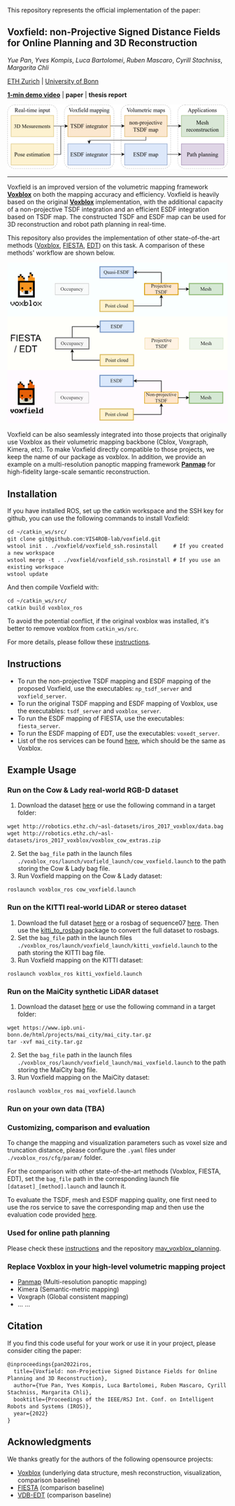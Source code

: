 This repository represents the official implementation of the paper:

## Voxfield: non-Projective Signed Distance Fields for Online Planning and 3D Reconstruction

*Yue Pan*, *Yves Kompis*, *Luca Bartolomei*, *Ruben Mascaro*, *Cyrill Stachniss*, *Margarita Chli*

[ETH Zurich](https://v4rl.ethz.ch/) | [University of Bonn](https://www.ipb.uni-bonn.de/)

[**1-min demo video**](https://www.youtube.com/watch?v=QbH1aT3zAvs&feature=youtu.be) | **paper** | **thesis report**


![Pipeline](./docs/assets/pipeline-voxfield.png)

---

Voxfield is an improved version of the volumetric mapping framework [**Voxblox**](https://github.com/ethz-asl/voxblox) on both the mapping accuracy and efficiency. 
Voxfield is heavily based on the original [**Voxblox**](https://github.com/ethz-asl/voxblox) implementation, with the additional capacity of a non-projective TSDF integration and an efficient ESDF integration based on TSDF map. The constructed TSDF and ESDF map can be used for 3D reconstruction and robot path planning in real-time.

This repository also provides the implementation of other state-of-the-art methods ([Voxblox](https://arxiv.org/abs/1611.03631), [FIESTA](https://arxiv.org/abs/1903.02144), [EDT](https://arxiv.org/abs/2105.04419)) on this task. A comparison of these methods' workflow are shown below.

![Pipeline](./docs/assets/comparison.png)

Voxfield can be also seamlessly integrated into those projects that originally use Voxblox as their volumetric mapping backbone (Cblox, Voxgraph, Kimera, etc). To make Voxfield directly compatible to those projects, we keep the name of our package as voxblox. In addition, we provide an example on a multi-resolution panoptic mapping framework [**Panmap**](https://github.com/VIS4ROB-lab/voxfield-panmap) for high-fidelity large-scale semantic reconstruction. 


## Installation

If you have installed ROS, set up the catkin workspace and the SSH key for github, you can use the following commands to install Voxfield:

```
cd ~/catkin_ws/src/
git clone git@github.com:VIS4ROB-lab/voxfield.git
wstool init . ./voxfield/voxfield_ssh.rosinstall     # If you created a new workspace
wstool merge -t . ./voxfield/voxfield_ssh.rosinstall # If you use an existing workspace
wstool update
```

And then compile Voxfield with:

```
cd ~/catkin_ws/src/
catkin build voxblox_ros
```

To avoid the potential conflict, if the original voxblox was installed, it's better to remove voxblox from `catkin_ws/src`.

For more details, please follow these [instructions](https://voxblox.readthedocs.io/en/latest/pages/Installation.html).

## Instructions

- To run the non-projective TSDF mapping and ESDF mapping of the proposed Voxfield, use the executables: ```np_tsdf_server``` and ```voxfield_server```. 
- To run the original TSDF mapping and ESDF mapping of Voxblox, use the executables: ```tsdf_server``` and ```voxblox_server```. 
- To run the ESDF mapping of FIESTA, use the executables: ```fiesta_server```.
- To run the ESDF mapping of EDT, use the executables: ```voxedt_server```.
- List of the ros services can be found [here](https://voxblox.readthedocs.io/en/latest/pages/The-Voxblox-Node.html), which should be the same as Voxblox.

## Example Usage

### Run on the Cow & Lady real-world RGB-D dataset

1. Download the dataset [here](https://projects.asl.ethz.ch/datasets/doku.php?id=iros2017) or use the following command in a target folder:

```
wget http://robotics.ethz.ch/~asl-datasets/iros_2017_voxblox/data.bag
wget http://robotics.ethz.ch/~asl-datasets/iros_2017_voxblox/voxblox_cow_extras.zip
```

2. Set the `bag_file` path in the launch files `./voxblox_ros/launch/voxfield_launch/cow_voxfield.launch` to the path storing the Cow & Lady bag file.
3. Run Voxfield mapping on the Cow & Lady dataset:

```
roslaunch voxblox_ros cow_voxfield.launch
```

### Run on the KITTI real-world LiDAR or stereo dataset

1. Download the full dataset [here](http://www.cvlibs.net/datasets/kitti/eval_odometry.php) or a rosbag of sequence07 [here](https://drive.google.com/file/d/1_qUfwUw88rEKitUpt1kjswv7Cv4GPs0b/view).
   Then use the [kitti_to_rosbag](https://github.com/ethz-asl/kitti_to_rosbag) package to convert the full dataset to rosbags.
2. Set the `bag_file` path in the launch files `./voxblox_ros/launch/voxfield_launch/kitti_voxfield.launch` to the path storing the KITTI bag file.
3. Run Voxfield mapping on the KITTI dataset:

```
roslaunch voxblox_ros kitti_voxfield.launch
```

### Run on the MaiCity synthetic LiDAR dataset

1. Download the dataset [here](https://www.ipb.uni-bonn.de/data/mai-city-dataset/) or use the following command in a target folder:

```
wget https://www.ipb.uni-bonn.de/html/projects/mai_city/mai_city.tar.gz
tar -xvf mai_city.tar.gz
```

2. Set the `bag_file` path in the launch files `./voxblox_ros/launch/voxfield_launch/mai_voxfield.launch` to the path storing the MaiCity bag file.
3. Run Voxfield mapping on the MaiCity dataset:

```
roslaunch voxblox_ros mai_voxfield.launch
```

### Run on your own data (TBA)

### Customizing, comparison and evaluation

To change the mapping and visualization parameters such as voxel size and truncation distance, please configure the `.yaml` files under `./voxblox_ros/cfg/param/` folder.

For the comparison with other state-of-the-art methods (Voxblox, FIESTA, EDT), set the `bag_file` path in the corresponding launch file `[dataset]_[method].launch` and launch it.

To evaluate the TSDF, mesh and ESDF mapping quality, one first need to use the ros service to save the corresponding map and then use the evaluation code provided [here](https://github.com/VIS4ROB-lab/voxfield-panmap/blob/master/panoptic_mapping_utils/launch/evaluate_panmap.launch).

### Used for online path planning

Please check these [instructions](https://voxblox.readthedocs.io/en/latest/pages/Using-Voxblox-for-Planning.html) and the repository [mav_voxblox_planning](https://github.com/ethz-asl/mav_voxblox_planning).

### Replace Voxblox in your high-level volumetric mapping project

- [Panmap](https://github.com/VIS4ROB-lab/voxfield-panmap) (Multi-resolution panoptic mapping)
- Kimera (Semantic-metric mapping)
- Voxgraph (Global consistent mapping)
- ... ...

## Citation

If you find this code useful for your work or use it in your project, please consider citing the paper:

```
@inproceedings{pan2022iros,
  title={Voxfield: non-Projective Signed Distance Fields for Online Planning and 3D Reconstruction},
  author={Yue Pan, Yves Kompis, Luca Bartolomei, Ruben Mascaro, Cyrill Stachniss, Margarita Chli},
  booktitle={Proceedings of the IEEE/RSJ Int. Conf. on Intelligent Robots and Systems (IROS)},
  year={2022}
}
```

## Acknowledgments

We thanks greatly for the authors of the following opensource projects: 

- [Voxblox](https://github.com/ethz-asl/voxblox) (underlying data structure, mesh reconstruction, visualization, comparison baseline)
- [FIESTA](https://github.com/HKUST-Aerial-Robotics/FIESTA) (comparison baseline)
- [VDB-EDT](https://github.com/zhudelong/VDB-EDT) (comparison baseline)